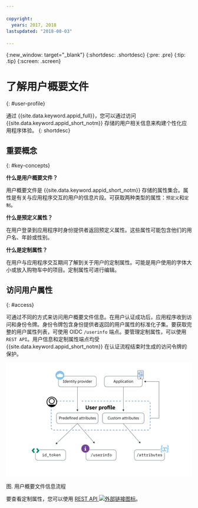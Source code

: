 ```yaml
---

copyright:
  years: 2017, 2018
lastupdated: "2018-08-03"

---
```


{:new_window: target="_blank"}
{:shortdesc: .shortdesc}
{:pre: .pre}
{:tip: .tip}
{:screen: .screen}

# 了解用户概要文件
{: #user-profile}

通过 {{site.data.keyword.appid_full}}，您可以通过访问 {{site.data.keyword.appid_short_notm}} 存储的用户相关信息来构建个性化应用程序体验。
{: shortdesc}

## 重要概念
{: #key-concepts}

**什么是用户概要文件？**

用户概要文件是 {{site.data.keyword.appid_short_notm}} 存储的属性集合。属性是有关与应用程序交互的用户的信息片段。可获取两种类型的属性：`预定义`和`定制`。

**什么是预定义属性？**

在用户登录到应用程序时身份提供者返回预定义属性。这些属性可能包含他们的用户名、年龄或性别。

**什么是定制属性？**

在用户与应用程序交互期间了解到关于用户的定制属性。可能是用户使用的字体大小或放入购物车中的项目。定制属性可进行编辑。

## 访问用户属性
{: #access}

可通过不同的方式来访问用户概要文件信息。在用户认证成功后，应用程序收到访问和身份令牌。身份令牌包含身份提供者返回的用户属性的标准化子集。要获取完整的用户属性列表，可使用 OIDC `/userinfo` 端点。要管理定制属性，可以使用 `REST API`。用户信息和定制属性端点均受 {{site.data.keyword.appid_short_notm}} 在认证流程结束时生成的访问令牌的保护。



![{{site.data.keyword.appid_short_notm}} 用户概要文件体系结构](/images/user-profile1.png)

图. 用户概要文件信息流程

要查看定制属性，您可以使用 <a href="https://appid-profiles.ng.bluemix.net/swagger-ui/index.html#/Attributes" target="_blank">REST API <img src="../../icons/launch-glyph.svg" alt="外部链接图标"></a>。

</br>
</br>
